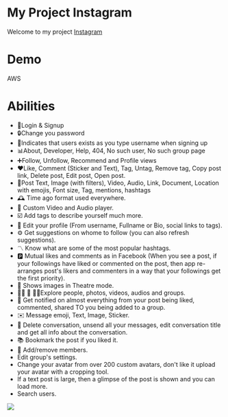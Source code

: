 # My Project Instagram
Welcome to my project 
<a href="">Instagram</a>

# Demo
AWS <a href=""></a>

# Abilities 

- 👤Login & Signup
- 🔒Change you password
- 📌Indicates that users exists as you type username when signing up
- 📊About, Developer, Help, 404, No such user, No such group page
- ➕Follow, Unfollow, Recommend and Profile views
- ❤️Like, Comment (Sticker and Text), Tag, Untag, Remove tag, Copy post link, Delete post, Edit post, Open post.
- 📖Post Text, Image (with filters), Video, Audio, Link, Document, Location with emojis, Font size, Tag, mentions, hashtags
- 🕰️ Time ago format used everywhere.
- 🎦 Custom Video and Audio player.
- ☑️ Add tags to describe yourself much more.
- 📂 Edit your profile (From username, Fullname or Bio, social links to tags).
- ⚙️ Get suggestions on whome to follow (you can also refresh suggestions).
- 〽️ Know what are some of the most popular hashtags.
- 🅿️ Mutual likes and comments as in Facebook (When you see a post, if your followings have liked or commented on the post, then app re-arranges post's likers and commenters in a way that your followings get the first priority).
- 📸 Shows images in Theatre mode.
- 🧑🏼‍ 🤝‍ 🧑🏻Explore people, photos, videos, audios and groups.
- 🎥 Get notified on almost everything from your post being liked, commented, shared TO you being added to a group.
- ✉️ Message emoji, Text, Image, Sticker.
- 🚮 Delete conversation, unsend all your messages, edit conversation title and get all info about the conversation.
- 📚 Bookmark the post if you liked it.
- 🔎 Add/remove members.
  <li>Edit group's settings.</li>
  <li>Change your avatar from over 200 custom avatars, don't like it upload your avatar with a cropping tool.</li>
  <li>If a text post is large, then a glimpse of the post is shown and you can load more.</li>
  <li>Search users.</li>
</ul>
<img src=".images/home.png"/>